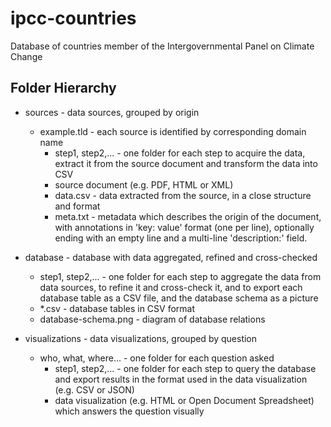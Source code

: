 ipcc-countries
==============

Database of countries member of the Intergovernmental Panel on Climate Change

## Folder Hierarchy

* sources - data sources, grouped by origin
  * example.tld - each source is identified by corresponding domain name
    * step1, step2,... - one folder for each step to acquire the data,
                         extract it from the source document and transform
                         the data into CSV
    * source document (e.g. PDF, HTML or XML)
    * data.csv - data extracted from the source, in a close structure and format
    * meta.txt - metadata which describes the origin of the document,
                 with annotations in 'key: value' format (one per line),
                 optionally ending with an empty line and a multi-line
                 'description:' field.

* database - database with data aggregated, refined and cross-checked
  * step1, step2,... - one folder for each step to aggregate the data
                       from data sources, to refine it and cross-check it,
                       and to export each database table as a CSV file,
                       and the database schema as a picture
  * \*.csv - database tables in CSV format
  * database-schema.png - diagram of database relations

* visualizations - data visualizations, grouped by question
  * who, what, where... - one folder for each question asked
    * step1, step2,... - one folder for each step to query the database and
                         export results in the format used in the data
                         visualization (e.g. CSV or JSON)
    * data visualization (e.g. HTML or Open Document Spreadsheet)
      which answers the question visually
